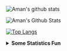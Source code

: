 ![Aman's github stats](https://github-readme-stats.vercel.app/api?username=Aman-Preet-Singh-Gulati)

![Aman's Github Stats](https://github-readme-stats.vercel.app/api?username=Aman-Preet-Singh-Gulati&count_private=true&show_icons=true&include_all_commits=true)

[![Top Langs](https://github-readme-stats.vercel.app/api/top-langs/?username=Aman-Preet-Singh-Gulati)](https://github.com/Aman-Preet-Singh-Gulati/github-readme-stats)


<!-- start statics fun section -->
<details>
<summary><b> Some Statistics Fun </b></summary>
<img src='https://github-readme-stats.vercel.app/api?username=Aman-Preet-Singh-Gulati&show_icons=true&theme=tokyonight&count_private=true&line_height=40'  align="left" />
<img src='https://github-readme-stats.vercel.app/api/top-langs/?username=Aman-Preet-Singh-Gulati&theme=tokyonight&hide_langs_below=4' />

[![trophy](https://github-profile-trophy.vercel.app/?username=Aman-Preet-Singh-Gulati&theme=onedark&row=1&column=7)](https://github.com/ryo-ma/github-profile-trophy)

![](https://github-readme-streak-stats.herokuapp.com/?user=Aman-Preet-Singh-Gulati&theme=dark)
</details>
<!-- end statics fun section -->
